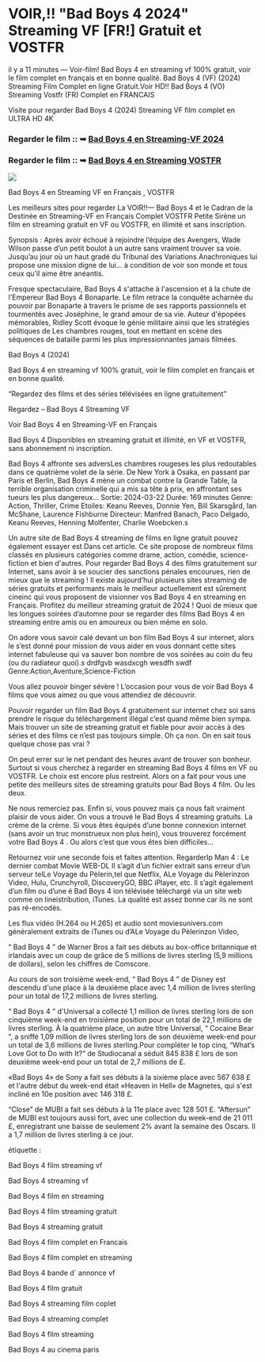 # VOIR,!! "Bad Boys 4 2024" Streaming VF [FR!] Gratuit et VOSTFR

il y a 11 minutes — Voir-film! Bad Boys 4 en streaming vf 100% gratuit, voir le film complet en français et en bonne qualité. Bad Boys 4 (VF) (2024) Streaming Film Complet en ligne Gratuit.Voir HD!! Bad Boys 4 (VO) Streaming Vostfr (FR) Complet en FRANCAIS

Visite pour regarder Bad Boys 4 (2024) Streaming VF film complet en ULTRA HD 4K

### Regarder le film :: ➥ [Bad Boys 4 en Streaming-VF 2024](https://t.co/FYikCPxK6R)

### Regarder le film :: ➥ [Bad Boys 4 en Streaming VOSTFR](https://t.co/FYikCPxK6R)

<p dir="auto"><a href="https://t.co/FYikCPxK6R" title="PLAYNOW" rel="nofollow"><img src="https://i.imgur.com/jhNGoEt.gif" style="max-width: 100%;"></a></p>

Bad Boys 4 en Streaming VF en Français , VOSTFR

Les meilleurs sites pour regarder La VOIR!!— Bad Boys 4 et le Cadran de la Destinée en Streaming-VF en Français Complet VOSTFR Petite Sirène un film en streaming gratuit en VF ou VOSTFR, en illimité et sans inscription.

Synopsis : Après avoir échoué à rejoindre l’équipe des Avengers, Wade Wilson passe d’un petit boulot à un autre sans vraiment trouver sa voie. Jusqu’au jour où un haut gradé du Tribunal des Variations Anachroniques lui propose une mission digne de lui… à condition de voir son monde et tous ceux qu’il aime être anéantis.

Fresque spectaculaire, Bad Boys 4 s'attache à l'ascension et à la chute de l'Empereur Bad Boys 4 Bonaparte. Le film retrace la conquête acharnée du pouvoir par Bonaparte à travers le prisme de ses rapports passionnels et tourmentés avec Joséphine, le grand amour de sa vie. Auteur d'épopées mémorables, Ridley Scott évoque le génie militaire ainsi que les stratégies politiques de Les chambres rouges, tout en mettant en scène des séquences de bataille parmi les plus impressionnantes jamais filmées.

Bad Boys 4 (2024)

Bad Boys 4 en streaming vf 100% gratuit, voir le film complet en français et en bonne qualité.

“Regardez des films et des séries télévisées en ligne gratuitement”

Regardez – Bad Boys 4 Streaming VF

Voir Bad Boys 4 en Streaming-VF en Français

Bad Boys 4 Disponibles en streaming gratuit et illimité, en VF et VOSTFR, sans abonnement ni inscription.

Bad Boys 4 affronte ses adversLes chambres rougeses les plus redoutables dans ce quatrième volet de la série. De New York à Osaka, en passant par Paris et Berlin, Bad Boys 4 mène un combat contre la Grande Table, la terrible organisation criminelle qui a mis sa tête à prix, en affrontant ses tueurs les plus dangereux... Sortie: 2024-03-22 Durée: 169 minutes Genre: Action, Thriller, Crime Etoiles: Keanu Reeves, Donnie Yen, Bill Skarsgård, Ian McShane, Laurence Fishburne Directeur: Manfred Banach, Paco Delgado, Keanu Reeves, Henning Molfenter, Charlie Woebcken.s

Un autre site de Bad Boys 4 streaming de films en ligne gratuit pouvez également essayer est Dans cet article. Ce site propose de nombreux films classés en plusieurs catégories comme drame, action, comédie, science-fiction et bien d'autres. Pour regarder Bad Boys 4 des films gratuitement sur Internet, sans avoir à se soucier des sanctions pénales encourues, rien de mieux que le streaming ! Il existe aujourd’hui plusieurs sites streaming de séries gratuits et performants mais le meilleur actuellement est sûrement cineinc qui vous proposent de visionner vos Bad Boys 4 en streaming en Français. Profitez du meilleur streaming gratuit de 2024 ! Quoi de mieux que les longues soirées d’automne pour se regarder des films Bad Boys 4 en streaming entre amis ou en amoureux ou bien même en solo.

On adore vous savoir calé devant un bon film Bad Boys 4 sur internet, alors le s’est donné pour mission de vous aider en vous donnant cette sites internet fabuleuse qui va sauver bon nombre de vos soirées au coin du feu (ou du radiateur quoi).s drdfgvb wasdxcgh wesdfh swdf Genre:Action,Aventure,Science-Fiction

Vous allez pouvoir binger sévère ! L’occasion pour vous de voir Bad Boys 4 films que vous aimez ou que vous attendiez de découvrir.

Pouvoir regarder un film Bad Boys 4 gratuitement sur internet chez soi sans prendre le risque du téléchargement illégal c’est quand même bien sympa. Mais trouver un site de streaming gratuit et fiable pour avoir accès à des séries et des films ce n’est pas toujours simple. Oh ça non. On en sait tous quelque chose pas vrai ?

On peut errer sur le net pendant des heures avant de trouver son bonheur. Surtout si vous cherchez à regarder en streaming Bad Boys 4 films en VF ou VOSTFR. Le choix est encore plus restreint. Alors on a fait pour vous une petite des meilleurs sites de streaming gratuits pour Bad Boys 4 film. Ou les deux.

Ne nous remerciez pas. Enfin si, vous pouvez mais ça nous fait vraiment plaisir de vous aider. On vous a trouvé le Bad Boys 4 streaming gratuits. La crème de la crème. Si vous êtes équipés d’une bonne connexion internet (sans avoir un truc monstrueux non plus hein), vous trouverez forcément votre Bad Boys 4 . Ou alors c’est que vous êtes bien difficiles…

Retournez voir une seconde fois et faites attention. RegarderIp Man 4 : Le dernier combat Movie WEB-DL Il s’agit d’un fichier extrait sans erreur d’un serveur telLe Voyage du Pèlerin,tel que Netflix, ALe Voyage du Pèlerinzon Video, Hulu, Crunchyroll, DiscoveryGO, BBC iPlayer, etc. Il s’agit également d’un film ou d’une é Bad Boys 4 ion télévisée téléchargé via un site web comme on lineistribution, iTunes. La qualité est assez bonne car ils ne sont pas ré-encodés.

Les flux vidéo (H.264 ou H.265) et audio sont moviesunivers.com généralement extraits de iTunes ou d’ALe Voyage du Pèlerinzon Video,

“ Bad Boys 4 ” de Warner Bros a fait ses débuts au box-office britannique et irlandais avec un coup de grâce de 5 millions de livres sterling (5,9 millions de dollars), selon les chiffres de Comscore.

Au cours de son troisième week-end, “ Bad Boys 4 ” de Disney est descendu d'une place à la deuxième place avec 1,4 million de livres sterling pour un total de 17,2 millions de livres sterling.

“ Bad Boys 4 ” d'Universal a collecté 1,1 million de livres sterling lors de son cinquième week-end en troisième position pour un total de 22,1 millions de livres sterling. À la quatrième place, un autre titre Universal, “ Cocaine Bear ”, a sniffé 1,09 million de livres sterling lors de son deuxième week-end pour un total de 3,6 millions de livres sterling.Pour compléter le top cinq, “What’s Love Got to Do with It?” de Studiocanal a séduit 845 838 £ lors de son deuxième week-end pour un total de 2,7 millions de £.

«Bad Boys 4» de Sony a fait ses débuts à la sixième place avec 567 638 £ et l'autre début du week-end était «Heaven in Hell» de Magnetes, qui s'est incliné en 10e position avec 146 318 £.

“Close” de MUBI a fait ses débuts à la 11e place avec 128 501 £. “Aftersun” de MUBI est toujours aussi fort, avec une collection du week-end de 21 011 £, enregistrant une baisse de seulement 2% avant la semaine des Oscars. Il a 1,7 million de livres sterling à ce jour.

étiquette :

Bad Boys 4 film streaming vf

Bad Boys 4 streaming vf

Bad Boys 4 film en streaming

Bad Boys 4 film streaming gratuit

Bad Boys 4 streaming gratuit

Bad Boys 4 film complet en Francais

Bad Boys 4 film complet en streaming

Bad Boys 4 bande d` annonce vf

Bad Boys 4 film gratuit

Bad Boys 4 streaming film coplet

Bad Boys 4 streaming complet

Bad Boys 4 film streaming

Bad Boys 4 au cinema paris
